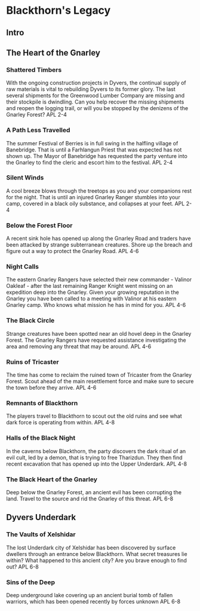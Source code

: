 # Blackthorn's Legacy

## Intro

## The Heart of the Gnarley

### Shattered Timbers
With the ongoing construction projects in Dyvers, the continual supply of raw materials is vital to rebuilding Dyvers to its former glory. The last several shipments for the Greenwood Lumber Company are missing and their stockpile is dwindling. Can you help recover the missing shipments and reopen the logging trail, or will you be stopped by the denizens of the Gnarley Forest?
APL 2-4

### A Path Less Travelled
The summer Festival of Berries is in full swing in the halfling village of Banebridge. That is until a Farhlangun Priest that was expected has not shown up. The Mayor of Banebridge has requested the party venture into the Gnarley to find the cleric and escort him to the festival.
APL 2-4

### Silent Winds
A cool breeze blows through the treetops as you and your companions rest for the night. That is until an injured Gnarley Ranger stumbles into your camp, covered in a black oily substance, and collapses at your feet.
APL 2-4

### Below the Forest Floor
A recent sink hole has opened up along the Gnarley Road and traders have been attacked by strange subterranean creatures. Shore up the breach and figure out a way to protect the Gnarley Road.
APL 4-6

### Night Calls
The eastern Gnarley Rangers have selected their new commander - Valinor Oakleaf - after the last remaining Ranger Knight went missing on an expedition deep into the Gnarley. Given your growing reputation in the Gnarley you have been called to a meeting with Valinor at his eastern Gnarley camp. Who knows what mission he has in mind for you.
APL 4-6

### The Black Circle
Strange creatures have been spotted near an old hovel deep in the Gnarley Forest. The Gnarley Rangers have requested assistance investigating the area and removing any threat that may be around.
APL 4-6

### Ruins of Tricaster
The time has come to reclaim the ruined town of Tricaster from the Gnarley Forest. Scout ahead of the main resettlement force and make sure to secure the town before they arrive.
APL 4-6

### Remnants of Blackthorn
The players travel to Blackthorn to scout out the old ruins and see what dark force is operating from within.
APL 4-8

### Halls of the Black Night
In the caverns below Blackthorn, the party discovers the dark ritual of an evil cult, led by a demon, that is trying to free Tharizdun. They then find recent excavation that has opened up into the Upper Underdark.
APL 4-8

### The Black Heart of the Gnarley 
Deep below the Gnarley Forest, an ancient evil has been corrupting the land. Travel to the source and rid the Gnarley of this threat.
APL 6-8

## Dyvers Underdark

### The Vaults of Xelshidar
The lost Underdark city of Xelshidar has been discovered by surface dwellers through an entrance below Blackthorn. What secret treasures lie within? What happened to this ancient city? Are you brave enough to find out?
APL 6-8

### Sins of the Deep
Deep underground lake covering up an ancient burial tomb of fallen warriors, which has been opened recently by forces unknown
APL 6-8
